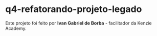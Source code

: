 # q4-refatorando-projeto-legado

Este projeto foi feito por **Ivan Gabriel de Borba** - facilitador da Kenzie Academy.
